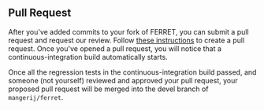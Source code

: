 ## Pull Request

After you've added commits to your fork of FERRET, you can submit a pull request and request our review. Follow [these instructions](https://help.github.com/en/github/collaborating-with-issues-and-pull-requests/creating-a-pull-request-from-a-fork) to create a pull request. Once you've opened a pull request, you will notice that a continuous-integration build automatically starts.

Once all the regression tests in the continuous-integration build passed, and someone (not yourself) reviewed and approved your pull request, your proposed pull request will be merged into the devel branch of `mangerij/ferret`.
